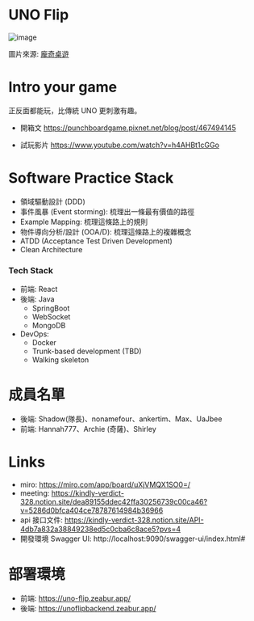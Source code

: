 # UNO Flip
![image](https://user-images.githubusercontent.com/17623146/232942622-0c724066-6a92-46d7-adab-f649d15f2618.png)

圖片來源: [龐奇桌遊](https://www.punchboardgame.com/products/uno-flip-card-game?gclid=CjwKCAjw__ihBhADEiwAXEazJomT5x0ZgwC8Kbb82X0Ce_J47wt3pX8Ehu0iv_pHnVKkWaBBp3B-iBoCEnAQAvD_BwE&utm_campaign=GSA&utm_medium=shopline-cpc&utm_source=google)

# Intro your game
正反面都能玩，比傳統 UNO 更刺激有趣。

- 開箱文
https://punchboardgame.pixnet.net/blog/post/467494145

- 試玩影片
https://www.youtube.com/watch?v=h4AHBt1cGGo

# Software Practice Stack
- 領域驅動設計 (DDD)
- 事件風暴 (Event storming): 梳理出一條最有價值的路徑
- Example Mapping: 梳理這條路上的規則
- 物件導向分析/設計 (OOA/D): 梳理這條路上的複雜概念
- ATDD (Acceptance Test Driven Development)
- Clean Architecture

### Tech Stack
- 前端: React
- 後端: Java
   - SpringBoot
   - WebSocket
   - MongoDB
- DevOps:
   - Docker
   - Trunk-based development (TBD)
   - Walking skeleton

# 成員名單
- 後端: Shadow(隊長)、nonamefour、ankertim、Max、UaJbee
- 前端: Hannah777、Archie (奇薩)、Shirley
# Links
- miro: https://miro.com/app/board/uXjVMQX1SO0=/
- meeting: https://kindly-verdict-328.notion.site/dea89155ddec42ffa30256739c00ca46?v=5286d0bfca404ce78787614984b36966
- api 接口文件: https://kindly-verdict-328.notion.site/API-4db7a832a38849238ed5c0cba6c8ace5?pvs=4
- 開發環境 Swagger UI: http://localhost:9090/swagger-ui/index.html#

# 部署環境
- 前端: https://uno-flip.zeabur.app/
- 後端: https://unoflipbackend.zeabur.app/

